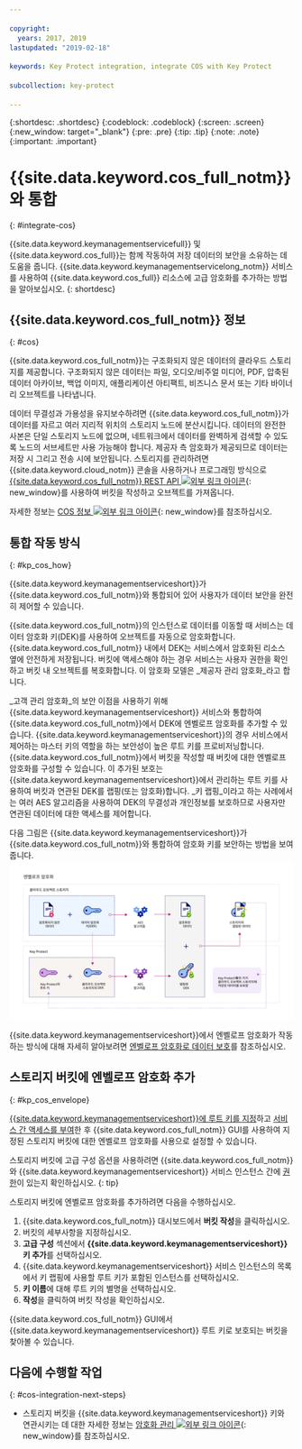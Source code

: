 ```yaml
---

copyright:
  years: 2017, 2019
lastupdated: "2019-02-18"

keywords: Key Protect integration, integrate COS with Key Protect

subcollection: key-protect

---
```


{:shortdesc: .shortdesc}
{:codeblock: .codeblock}
{:screen: .screen}
{:new_window: target="_blank"}
{:pre: .pre}
{:tip: .tip}
{:note: .note}
{:important: .important}

# {{site.data.keyword.cos_full_notm}}와 통합
{: #integrate-cos}

{{site.data.keyword.keymanagementservicefull}} 및 {{site.data.keyword.cos_full}}는 함께 작동하여 저장 데이터의 보안을 소유하는 데 도움을 줍니다. {{site.data.keyword.keymanagementservicelong_notm}} 서비스를 사용하여 {{site.data.keyword.cos_full}} 리소스에 고급 암호화를 추가하는 방법을 알아보십시오.
{: shortdesc}

## {{site.data.keyword.cos_full_notm}} 정보
{: #cos}

{{site.data.keyword.cos_full_notm}}는 구조화되지 않은 데이터의 클라우드 스토리지를 제공합니다. 구조화되지 않은 데이터는 파일, 오디오/비주얼 미디어, PDF, 압축된 데이터 아카이브, 백업 이미지, 애플리케이션 아티팩트, 비즈니스 문서 또는 기타 바이너리 오브젝트를 나타냅니다.  

데이터 무결성과 가용성을 유지보수하려면 {{site.data.keyword.cos_full_notm}}가 데이터를 자르고 여러 지리적 위치의 스토리지 노드에 분산시킵니다. 데이터의 완전한 사본은 단일 스토리지 노드에 없으며, 네트워크에서 데이터를 완벽하게 검색할 수 있도록 노드의 서브세트만 사용 가능해야 합니다. 제공자 측 암호화가 제공되므로 데이터는 저장 시 그리고 전송 시에 보안됩니다. 스토리지를 관리하려면 {{site.data.keyword.cloud_notm}} 콘솔을 사용하거나 프로그래밍 방식으로 [{{site.data.keyword.cos_full_notm}} REST API ![외부 링크 아이콘](../../../icons/launch-glyph.svg "외부 링크 아이콘")](/docs/services/cloud-object-storage?topic=cloud-object-storage-about-the-ibm-cloud-object-storage-api){: new_window}를 사용하여 버킷을 작성하고 오브젝트를 가져옵니다.

자세한 정보는 [COS 정보 ![외부 링크 아이콘](../../../icons/launch-glyph.svg "외부 링크 아이콘")](/docs/services/cloud-object-storage?topic=cloud-object-storage-about-ibm-cloud-object-storage){: new_window}를 참조하십시오.

## 통합 작동 방식
{: #kp_cos_how}

{{site.data.keyword.keymanagementserviceshort}}가 {{site.data.keyword.cos_full_notm}}와 통합되어 있어 사용자가 데이터 보안을 완전히 제어할 수 있습니다.  

{{site.data.keyword.cos_full_notm}}의 인스턴스로 데이터를 이동할 때 서비스는 데이터 암호화 키(DEK)를 사용하여 오브젝트를 자동으로 암호화합니다. {{site.data.keyword.cos_full_notm}} 내에서 DEK는 서비스에서 암호화된 리소스 옆에 안전하게 저장됩니다. 버킷에 액세스해야 하는 경우 서비스는 사용자 권한을 확인하고 버킷 내 오브젝트를 복호화합니다. 이 암호화 모델은 _제공자 관리 암호화_라고 합니다.

_고객 관리 암호화_의 보안 이점을 사용하기 위해 {{site.data.keyword.keymanagementserviceshort}} 서비스와 통합하여 {{site.data.keyword.cos_full_notm}}에서 DEK에 엔벨로프 암호화를 추가할 수 있습니다. {{site.data.keyword.keymanagementserviceshort}}의 경우 서비스에서 제어하는 마스터 키의 역할을 하는 보안성이 높은 루트 키를 프로비저닝합니다. {{site.data.keyword.cos_full_notm}}에서 버킷을 작성할 때 버킷에 대한 엔벨로프 암호화를 구성할 수 있습니다. 이 추가된 보호는 {{site.data.keyword.keymanagementserviceshort}}에서 관리하는 루트 키를 사용하여 버킷과 연관된 DEK를 랩핑(또는 암호화)합니다. _키 랩핑_이라고 하는 사례에서는 여러 AES 알고리즘을 사용하여 DEK의 무결성과 개인정보를 보호하므로 사용자만 연관된 데이터에 대한 액세스를 제어합니다.

다음 그림은 {{site.data.keyword.keymanagementserviceshort}}가 {{site.data.keyword.cos_full_notm}}와 통합하여 암호화 키를 보안하는 방법을 보여줍니다.
![그림은 엔벨로프 암호화의 컨텍스트 보기를 보여줍니다.](../images/kp-cos-envelope_min.svg)

{{site.data.keyword.keymanagementserviceshort}}에서 엔벨로프 암호화가 작동하는 방식에 대해 자세히 알아보려면 [엔벨로프 암호화로 데이터 보호](/docs/services/key-protect?topic=key-protect-envelope-encryption)를 참조하십시오.

## 스토리지 버킷에 엔벨로프 암호화 추가
{: #kp_cos_envelope}

[{{site.data.keyword.keymanagementserviceshort}}에 루트 키를 지정](/docs/services/key-protect?topic=key-protect-create-root-keys)하고 [서비스 간 액세스를 부여](/docs/services/key-protect?topic=key-protect-integrate-services#grant-access)한 후 {{site.data.keyword.cos_full_notm}} GUI를 사용하여 지정된 스토리지 버킷에 대한 엔벨로프 암호화를 사용으로 설정할 수 있습니다.

 스토리지 버킷에 고급 구성 옵션을 사용하려면 {{site.data.keyword.cos_full_notm}}와 {{site.data.keyword.keymanagementserviceshort}} 서비스 인스턴스 간에 [권한](/docs/services/key-protect?topic=key-protect-integrate-services#grant-access)이 있는지 확인하십시오.
{: tip}

스토리지 버킷에 엔벨로프 암호화를 추가하려면 다음을 수행하십시오.

1. {{site.data.keyword.cos_full_notm}} 대시보드에서 **버킷 작성**을 클릭하십시오.
2. 버킷의 세부사항을 지정하십시오.
3. **고급 구성** 섹션에서 **{{site.data.keyword.keymanagementserviceshort}} 키 추가**를 선택하십시오.
4. {{site.data.keyword.keymanagementserviceshort}} 서비스 인스턴스의 목록에서 키 랩핑에 사용할 루트 키가 포함된 인스턴스를 선택하십시오.
5. **키 이름**에 대해 루트 키의 별명을 선택하십시오.
6. **작성**을 클릭하여 버킷 작성을 확인하십시오.

{{site.data.keyword.cos_full_notm}} GUI에서 {{site.data.keyword.keymanagementserviceshort}} 루트 키로 보호되는 버킷을 찾아볼 수 있습니다.

## 다음에 수행할 작업
{: #cos-integration-next-steps}

- 스토리지 버킷을 {{site.data.keyword.keymanagementserviceshort}} 키와 연관시키는 데 대한 자세한 정보는 [암호화 관리 ![외부 링크 아이콘](../../../icons/launch-glyph.svg "외부 링크 아이콘")](/docs/services/cloud-object-storage?topic=cloud-object-storage-manage-encryption){: new_window}를 참조하십시오. 
